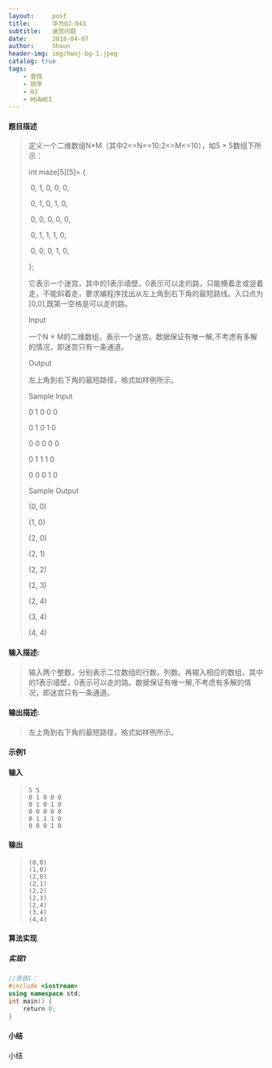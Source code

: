 ```yaml
---
layout:     post
title:      华为OJ-043
subtitle:   迷宫问题
date:       2018-04-07
author:     Shaun
header-img: img/hwoj-bg-1.jpeg
catalog: true
tags:
    - 查找
    - 排序
    - OJ
    - HUAWEI
---
```



#### 题目描述

> 定义一个二维数组N*M（其中2<=N<=10;2<=M<=10），如5 × 5数组下所示： 
>
> int maze\[5]\[5]= {
>
> ​        0, 1, 0, 0, 0,
>
> ​        0, 1, 0, 1, 0,
>
> ​        0, 0, 0, 0, 0,
>
> ​        0, 1, 1, 1, 0,
>
> ​        0, 0, 0, 1, 0,
>
> };
>
> 它表示一个迷宫，其中的1表示墙壁，0表示可以走的路，只能横着走或竖着走，不能斜着走，要求编程序找出从左上角到右下角的最短路线。入口点为[0,0],既第一空格是可以走的路。
>
> Input
>
> 一个N × M的二维数组，表示一个迷宫。数据保证有唯一解,不考虑有多解的情况，即迷宫只有一条通道。
>
> Output
>
> 左上角到右下角的最短路径，格式如样例所示。
>
> Sample Input
>
> 0 1 0 0 0
>
> 0 1 0 1 0
>
> 0 0 0 0 0
>
> 0 1 1 1 0
>
> 0 0 0 1 0
>
> Sample Output
>
> (0, 0)
>
> (1, 0)
>
> (2, 0)
>
> (2, 1)
>
> (2, 2)
>
> (2, 3)
>
> (2, 4)
>
> (3, 4)
>
> (4, 4)

#### 输入描述:

> 输入两个整数，分别表示二位数组的行数，列数。再输入相应的数组，其中的1表示墙壁，0表示可以走的路。数据保证有唯一解,不考虑有多解的情况，即迷宫只有一条通道。

#### 输出描述:

> 左上角到右下角的最短路径，格式如样例所示。

#### 示例1

#### 输入

> ```
> 5 5
> 0 1 0 0 0
> 0 1 0 1 0
> 0 0 0 0 0
> 0 1 1 1 0
> 0 0 0 1 0
> ```

#### 输出

> ```
> (0,0)
> (1,0)
> (2,0)
> (2,1)
> (2,2)
> (2,3)
> (2,4)
> (3,4)
> (4,4)
> ```



#### 算法实现



##### 实现1

```C++
//思路1：
#include <iostream>
using namespace std;
int main() {
    return 0;
}
```




#### 小结

小结






